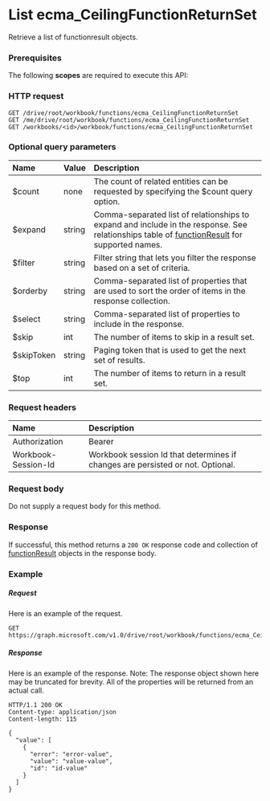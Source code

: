 # List ecma_CeilingFunctionReturnSet

Retrieve a list of functionresult objects.
### Prerequisites
The following **scopes** are required to execute this API: 
### HTTP request
<!-- { "blockType": "ignored" } -->
```http
GET /drive/root/workbook/functions/ecma_CeilingFunctionReturnSet
GET /me/drive/root/workbook/functions/ecma_CeilingFunctionReturnSet
GET /workbooks/<id>/workbook/functions/ecma_CeilingFunctionReturnSet
```
### Optional query parameters
|Name|Value|Description|
|:---------------|:--------|:-------|
|$count|none|The count of related entities can be requested by specifying the $count query option.|
|$expand|string|Comma-separated list of relationships to expand and include in the response. See relationships table of [functionResult](../resources/functionresult.md) for supported names. |
|$filter|string|Filter string that lets you filter the response based on a set of criteria.|
|$orderby|string|Comma-separated list of properties that are used to sort the order of items in the response collection.|
|$select|string|Comma-separated list of properties to include in the response.|
|$skip|int|The number of items to skip in a result set.|
|$skipToken|string|Paging token that is used to get the next set of results.|
|$top|int|The number of items to return in a result set.|

### Request headers
| Name      |Description|
|:----------|:----------|
| Authorization  | Bearer <code>|
| Workbook-Session-Id  | Workbook session Id that determines if changes are persisted or not. Optional.|

### Request body
Do not supply a request body for this method.
### Response
If successful, this method returns a `200 OK` response code and collection of [functionResult](../resources/functionresult.md) objects in the response body.
### Example
##### Request
Here is an example of the request.
<!-- {
  "blockType": "request",
  "name": "get_ecma_ceilingfunctionreturnset"
}-->
```http
GET https://graph.microsoft.com/v1.0/drive/root/workbook/functions/ecma_CeilingFunctionReturnSet
```
##### Response
Here is an example of the response. Note: The response object shown here may be truncated for brevity. All of the properties will be returned from an actual call.
<!-- {
  "blockType": "response",
  "truncated": true,
  "@odata.type": "microsoft.graph.functionResult",
  "isCollection": true
} -->
```http
HTTP/1.1 200 OK
Content-type: application/json
Content-length: 115

{
  "value": [
    {
      "error": "error-value",
      "value": "value-value",
      "id": "id-value"
    }
  ]
}
```

<!-- uuid: 8fcb5dbc-d5aa-4681-8e31-b001d5168d79
2015-10-25 14:57:30 UTC -->
<!-- {
  "type": "#page.annotation",
  "description": "List ecma_CeilingFunctionReturnSet",
  "keywords": "",
  "section": "documentation",
  "tocPath": ""
}-->